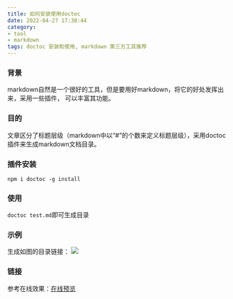 ```yaml
---
title: 如何安装使用doctoc
date: 2022-04-27 17:38:44
category:
- tool
- markdown
tags: doctoc 安装和使用, markdown 第三方工具推荐 
---
```


### 背景
markdown自然是一个很好的工具，但是要用好markdown，将它的好处发挥出来，采用一些插件，
可以丰富其功能。

### 目的
文章区分了标题层级（markdown中以“#”的个数来定义标题层级），采用doctoc插件来生成markdown文档目录。

### 插件安装
`npm i doctoc -g install`

### 使用
`doctoc test.md`即可生成目录

### 示例
生成如图的目录链接：
<img src='/images/tools/edittools/doctoc/1.png' />

### 链接
参考在线效果：<a href="http://cn.hongkezhang.com/2022/05/10/frontline/bigdata/%E9%98%BF%E9%87%8C%E5%B7%B4%E5%B7%B4dataworks%E5%88%9D%E4%BD%93%E9%AA%8C%E4%B9%8B%E7%AE%80%E5%8D%95%E7%94%A8%E6%88%B7%E7%94%BB%E5%83%8F%E5%88%86%E6%9E%90(MaxCompute%E7%89%88)/">在线预览</a>
